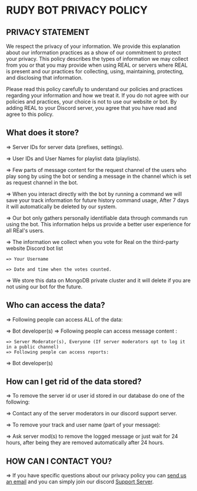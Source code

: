 
# RUDY BOT PRIVACY POLICY

 ## PRIVACY STATEMENT 


 We respect the privacy of your information. We provide this explanation about our information practices as a show of our commitment to protect your privacy. This policy describes the types of information we may collect from you or that you may provide when using REAL or servers where REAL is present and our practices for collecting, using, maintaining, protecting, and disclosing that information.

Please read this policy carefully to understand our policies and practices regarding your information and how we treat it. If you do not agree with our policies and practices, your choice is not to use our website or bot. By adding REAL to your Discord server, you agree that you have read and agree to this policy.

 ## What does it store?

 => Server IDs for server data (prefixes, settings).
 
  => User IDs and User Names for playlist data (playlists).

 => Few parts of message content for the request channel of the users who play song by using the bot or sending a message in the channel which is set as request channel in the bot.

 => When you interact directly with the bot by running a command we will save your track information for future history command usage, After 7 days it will automatically be deleted by our system.

 => Our bot only gathers personally identifiable data through commands run using the bot. This information helps us provide a better user experience for all REal's users.

 => The information we collect when you vote for Real on the third-party website Discord bot list

    => Your Username

    => Date and time when the votes counted.

 => We store this data on MongoDB private cluster and it will delete if you are not using our bot for the future.

 ## Who can access the data?

 => Following people can access ALL of the data:

=> Bot developer(s)
=> Following people can access message content :

    => Server Moderator(s), Everyone (If server moderators opt to log it in a public channel)
    => Following people can access reports:

=> Bot developer(s)

## How can I get rid of the data stored?

=> To remove the server id or user id stored in our database do one of the following:

=> Contact any of the server moderators in our discord support server.

=> To remove your track and user name (part of your message):

=> Ask server mod(s) to remove the logged message or just wait for 24 hours, after being they are removed automatically after 24 hours.

## HOW CAN I CONTACT YOU?

=> If you have specific questions about our privacy policy you can [send us an email](rudymain001@gmail.com) and you can simply join our discord [Support Server](https://discord.gg/sb2TMUsJQH).
